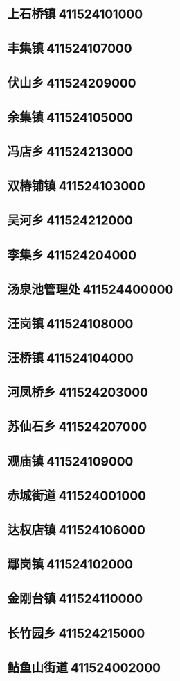 # 上石桥镇 411524101000
# 丰集镇 411524107000
# 伏山乡 411524209000
# 余集镇 411524105000
# 冯店乡 411524213000
# 双椿铺镇 411524103000
# 吴河乡 411524212000
# 李集乡 411524204000
# 汤泉池管理处 411524400000
# 汪岗镇 411524108000
# 汪桥镇 411524104000
# 河凤桥乡 411524203000
# 苏仙石乡 411524207000
# 观庙镇 411524109000
# 赤城街道 411524001000
# 达权店镇 411524106000
# 鄢岗镇 411524102000
# 金刚台镇 411524110000
# 长竹园乡 411524215000
# 鲇鱼山街道 411524002000
